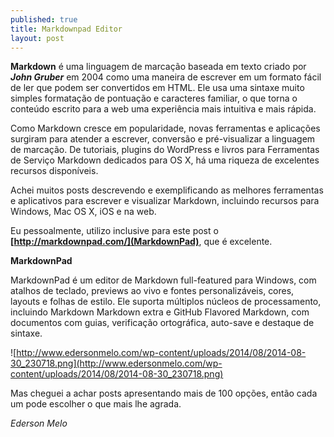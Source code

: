 ```yaml
---
published: true
title: Markdownpad Editor
layout: post
---
```

**Markdown** é uma linguagem de marcação baseada em texto criado por ***John Gruber*** em 2004 como uma maneira de escrever em um formato fácil de ler que podem ser convertidos em HTML. Ele usa uma sintaxe muito simples formatação de pontuação e caracteres familiar, o que torna o conteúdo escrito para a web uma experiência mais intuitiva e mais rápida. 

Como Markdown cresce em popularidade, novas ferramentas e aplicações surgiram para atender a escrever, conversão e pré-visualizar a linguagem de marcação. De tutoriais, plugins do WordPress e livros para Ferramentas de Serviço Markdown dedicados para OS X, há uma riqueza de excelentes recursos disponíveis. 

Achei muitos posts descrevendo e exemplificando as melhores ferramentas e aplicativos para escrever e visualizar Markdown, incluindo recursos para Windows, Mac OS X, iOS e na web. 

Eu pessoalmente, utilizo inclusive para este post o **[http://markdownpad.com/](MarkdownPad)**, que é excelente. 

**MarkdownPad**

MarkdownPad é um editor de Markdown full-featured para Windows, com atalhos de teclado, previews ao vivo e fontes personalizáveis​​, cores, layouts e folhas de estilo. Ele suporta múltiplos núcleos de processamento, incluindo Markdown Markdown extra e GitHub Flavored Markdown, com documentos com guias, verificação ortográfica, auto-save e destaque de sintaxe. 

![http://www.edersonmelo.com/wp-content/uploads/2014/08/2014-08-30_230718.png](http://www.edersonmelo.com/wp-content/uploads/2014/08/2014-08-30_230718.png)

Mas cheguei a achar posts apresentando mais de 100 opções, então cada um pode escolher o que mais lhe agrada.

*Ederson Melo*